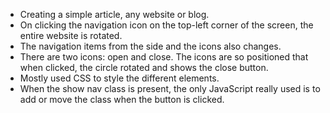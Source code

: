 - Creating a simple article, any website or blog. 
- On clicking the navigation icon on the top-left corner of the screen, the entire website is rotated. 
- The navigation items from the side and the icons also changes. 
- There are two icons: open and close. The icons are so positioned that when clicked, the circle rotated and shows the close button. 
- Mostly used CSS to style the different elements. 
- When the show nav class is present, the only JavaScript really used is to add or move the class when the button is clicked. 
